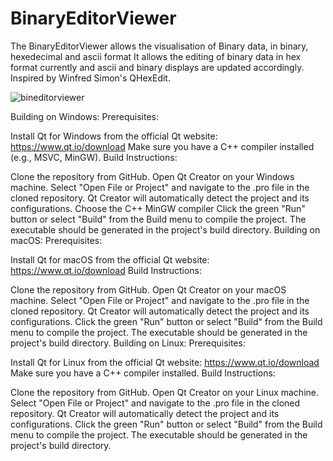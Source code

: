 # BinaryEditorViewer

 The BinaryEditorViewer allows the visualisation of Binary data, in binary, hexedecimal and ascii format
 It allows the editing of binary data in hex format currently and ascii and binary displays are updated 
 accordingly. Inspired by Winfred Simon's QHexEdit. 
 
![bineditorviewer](https://github.com/takavarasha-desire/BinaryEditorViewer/assets/94230493/81bea4f4-126b-4709-a0d2-1e93a5e35775)

Building on Windows:
Prerequisites:

Install Qt for Windows from the official Qt website: https://www.qt.io/download
Make sure you have a C++ compiler installed (e.g., MSVC, MinGW).
Build Instructions:

Clone the repository from GitHub.
Open Qt Creator on your Windows machine.
Select "Open File or Project" and navigate to the .pro file in the cloned repository.
Qt Creator will automatically detect the project and its configurations.
Choose the C++  MinGW compiler
Click the green "Run" button or select "Build" from the Build menu to compile the project.
The executable should be generated in the project's build directory.
Building on macOS:
Prerequisites:

Install Qt for macOS from the official Qt website: https://www.qt.io/download
Build Instructions:

Clone the repository from GitHub.
Open Qt Creator on your macOS machine.
Select "Open File or Project" and navigate to the .pro file in the cloned repository.
Qt Creator will automatically detect the project and its configurations.
Click the green "Run" button or select "Build" from the Build menu to compile the project.
The executable should be generated in the project's build directory.
Building on Linux:
Prerequisites:

Install Qt for Linux from the official Qt website: https://www.qt.io/download
Make sure you have a C++ compiler installed.
Build Instructions:

Clone the repository from GitHub.
Open Qt Creator on your Linux machine.
Select "Open File or Project" and navigate to the .pro file in the cloned repository.
Qt Creator will automatically detect the project and its configurations.
Click the green "Run" button or select "Build" from the Build menu to compile the project.
The executable should be generated in the project's build directory.